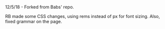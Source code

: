12/5/18 - Forked from Babs' repo.

RB made some CSS changes, using rems instead of px for font sizing.
Also, fixed grammar on the page.